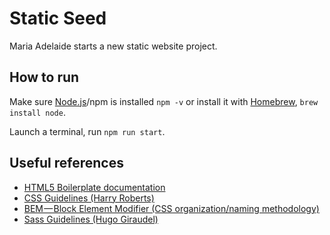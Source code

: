 # Static Seed

Maria Adelaide starts a new static website project.

## How to run

Make sure [Node.js](https://nodejs.org/en/)/npm is installed `npm -v` or install it with [Homebrew](https://brew.sh), `brew install node`.

Launch a terminal, run `npm run start`.

## Useful references

- [HTML5 Boilerplate documentation](https://github.com/h5bp/html5-boilerplate/blob/master/dist/doc/TOC.md)
- [CSS Guidelines (Harry Roberts)](https://cssguidelin.es)
- [BEM — Block Element Modifier (CSS organization/naming methodology)](http://getbem.com)
- [Sass Guidelines (Hugo Giraudel)](https://sass-guidelin.es)
